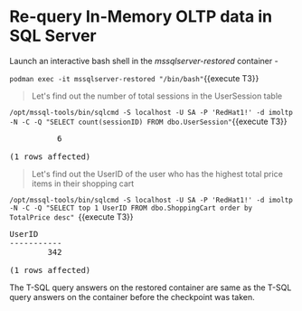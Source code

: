 # Re-query In-Memory OLTP data in SQL Server

Launch an interactive bash shell in the *mssqlserver-restored* container -

`podman exec -it mssqlserver-restored "/bin/bash"`{{execute T3}}

> Let's find out the number of total sessions in the UserSession table

`/opt/mssql-tools/bin/sqlcmd -S localhost -U SA -P 'RedHat1!' -d imoltp -N -C -Q "SELECT count(sessionID) FROM dbo.UserSession"`{{execute T3}} 

<pre class="file">
          6

(1 rows affected)
</pre>

> Let's find out the UserID of the user who has the highest total price items in their shopping cart  

`/opt/mssql-tools/bin/sqlcmd -S localhost -U SA -P 'RedHat1!' -d imoltp -N -C -Q "SELECT top 1 UserID FROM dbo.ShoppingCart order by TotalPrice desc"
`{{execute T3}} 

<pre class="file">
UserID
-----------
        342

(1 rows affected)
</pre>

The T-SQL query answers on the restored container are same as the T-SQL query answers on the container before the checkpoint was taken.
